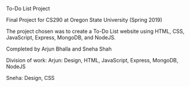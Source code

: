 To-Do List Project

Final Project for CS290 at Oregon State University (Spring 2019)

The project chosen was to create a To-Do List website using HTML, CSS, JavaScript, Express, MongoDB, and NodeJS.

Completed by Arjun Bhalla and Sneha Shah


Division of work:
Arjun: Design, HTML, JavaScript, Express, MongoDB, NodeJS

Sneha: Design, CSS
